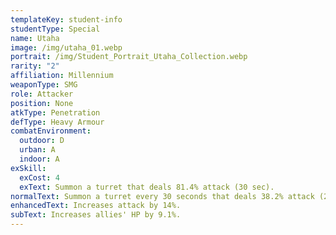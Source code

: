 ```yaml
---
templateKey: student-info
studentType: Special
name: Utaha
image: /img/utaha_01.webp
portrait: /img/Student_Portrait_Utaha_Collection.webp
rarity: "2"
affiliation: Millennium
weaponType: SMG
role: Attacker
position: None
atkType: Penetration
defType: Heavy Armour
combatEnvironment:
  outdoor: D
  urban: A
  indoor: A
exSkill:
  exCost: 4
  exText: Summon a turret that deals 81.4% attack (30 sec).
normalText: Summon a turret every 30 seconds that deals 38.2% attack (20 seconds).
enhancedText: Increases attack by 14%.
subText: Increases allies' HP by 9.1%.
---
```

